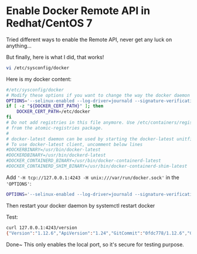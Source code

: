 # Enable Docker Remote API in Redhat/CentOS 7


Tried different ways to enable the Remote API, never get any luck on anything…

But finally, here is what I did, that works!

<!--more-->

```Bash
vi /etc/sysconfig/docker
```

Here is my docker content:

```bash
#/etc/sysconfig/docker
# Modify these options if you want to change the way the docker daemon runs
OPTIONS='--selinux-enabled --log-driver=journald --signature-verification=false'
if [ -z "${DOCKER_CERT_PATH}" ]; then
    DOCKER_CERT_PATH=/etc/docker
fi
# Do not add registries in this file anymore. Use /etc/containers/registries.conf
# from the atomic-registries package.
#
# docker-latest daemon can be used by starting the docker-latest unitfile.
# To use docker-latest client, uncomment below lines
#DOCKERBINARY=/usr/bin/docker-latest
#DOCKERDBINARY=/usr/bin/dockerd-latest
#DOCKER_CONTAINERD_BINARY=/usr/bin/docker-containerd-latest
#DOCKER_CONTAINERD_SHIM_BINARY=/usr/bin/docker-containerd-shim-latest
```

Add `'-H tcp://127.0.0.1:4243 -H unix:///var/run/docker.sock'` in the `'OPTIONS'`:

```bash
OPTIONS='--selinux-enabled --log-driver=journald --signature-verification=false -H tcp://127.0.0.1:4243 -H unix:///var/run/docker.sock'
```

Then restart your docker daemon by systemctl restart docker

Test:

```bash
curl 127.0.0.1:4243/version
{"Version":"1.12.6","ApiVersion":"1.24","GitCommit":"0fdc778/1.12.6","GoVersion":"go1.8.3","Os":"linux","Arch":"amd64","KernelVersion":"3.10.0-327.10.1.el7.x86_64","BuildTime":"2017-07-20T00:06:39.987144400-04:00","PkgVersion":"docker-1.12.6-48.git0fdc778.el7.x86_64"}
```

Done~ This only enables the local port, so it's secure for testing purpose.

